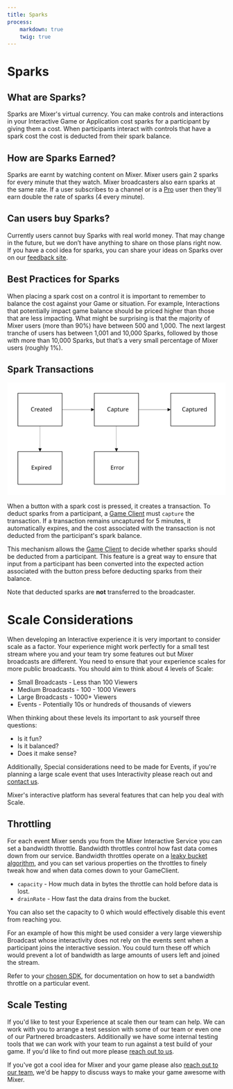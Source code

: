 ```yaml
---
title: Sparks
process:
    markdown: true
    twig: true
---
```


# Sparks

## What are Sparks?
Sparks are Mixer's virtual currency. You can make controls and interactions in your Interactive Game or Application cost sparks for a participant by giving them a cost. When participants interact with controls that have a spark cost the cost is deducted from their spark balance.

## How are Sparks Earned?
Sparks are earnt by watching content on Mixer. Mixer users gain 2 sparks for every minute that they watch. Mixer broadcasters also earn sparks at the same rate. If a user subscribes to a channel or is a [Pro](https://mixer.com/pro) user then they'll earn double the rate of sparks (4 every minute).

## Can users buy Sparks?
Currently users cannot buy Sparks with real world money. That may change in the future, but we don’t have anything to share on those plans right now. If you have a cool idea for sparks, you can share your ideas on Sparks over on our [feedback site](https://feedback.mixer.com).

## Best Practices for Sparks
When placing a spark cost on a control it is important to remember to balance the cost against your Game or situation. For example, Interactions that potentially impact game balance should be priced higher than those that are less impacting. What might be surprising is that the majority of Mixer users (more than 90%) have between 500 and 1,000. The next largest tranche of users has between 1,001 and 10,000 Sparks, followed by those with more than 10,000 Sparks, but that’s a very small percentage of Mixer users (roughly 1%).

## Spark Transactions
![Diagram of a transaction\'s life cycle](./TransactionLifecycle.svg?classes=caption "Diagram of a spark transaction's life cycle, showing its transition between states.")

When a button with a spark cost is pressed, it creates a transaction. To deduct sparks from a participant, a [Game Client](#the-game-client) must `capture` the transaction. If a transaction remains uncaptured for 5 minutes, it automatically expires, and the cost associated with the transaction is not deducted from the participant's spark balance.

This mechanism allows the [Game Client](#the-gameclient) to decide whether sparks should be deducted from a participant. This feature is a great way to ensure that input from a participant has been converted into the expected action associated with the button press before deducting sparks from their balance.

Note that deducted sparks are **not** transferred to the broadcaster.

# Scale Considerations
When developing an Interactive experience it is very important to consider scale as a factor. Your experience might work perfectly for a small test stream where you and your team try some features out but Mixer broadcasts are different. You need to ensure that your experience scales for more public broadcasts. You should aim to think about 4 levels of Scale:


- Small Broadcasts - Less than 100 Viewers
- Medium Broadcasts - 100 - 1000 Viewers
- Large Broadcasts - 1000+ Viewers
- Events - Potentially 10s or hundreds of thousands of viewers

When thinking about these levels its important to ask yourself three questions:

- Is it fun?
- Is it balanced?
- Does it make sense?

Additionally, Special considerations need to be made for Events, if you're planning a large scale event that uses Interactivity please reach out and [contact us](mailto:mixerdevinfo@microsoft.com).

Mixer's interactive platform has several features that can help you deal with Scale.

## Throttling
For each event Mixer sends you from the Mixer Interactive Service you can set a bandwidth throttle. Bandwidth throttles control how fast data comes down from our service. Bandwidth throttles operate on a [leaky bucket algorithm](https://en.wikipedia.org/wiki/Leaky_bucket), and you can set various properties on the throttles to finely tweak how and when data comes down to your GameClient.

- `capacity` - How much data in bytes the throttle can hold before data is lost.
- `drainRate` - How fast the data drains from the bucket.

You can also set the capacity to 0 which would effectively disable this event from reaching you.

For an example of how this might be used consider a very large viewership Broadcast whose interactivity does not rely on the events sent when a participant joins the interactive session. You could turn these off which would prevent a lot of bandwidth as large amounts of users left and joined the stream.

Refer to your [chosen SDK](#choosing-an-sdk-environment), for documentation on how to set a bandwidth throttle on a particular event.

## Scale Testing
If you'd like to test your Experience at scale then our team can help. We can work with you to arrange a test session with some of our team or even one of our Partnered broadcasters. Additionally we have some internal testing tools that we can work with your team to run against a test build of your game. If you'd like to find out more please [reach out to us](mailto:mixerdevinfo@microsoft.com).

If you've got a cool idea for Mixer and your game please also [reach out to our team](mailto:mixerdevinfo@microsoft.com), we'd be happy to discuss ways to make your game awesome with Mixer.
